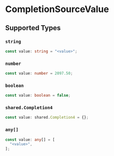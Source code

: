 # CompletionSourceValue


## Supported Types

### `string`

```typescript
const value: string = "<value>";
```

### `number`

```typescript
const value: number = 2097.50;
```

### `boolean`

```typescript
const value: boolean = false;
```

### `shared.Completion4`

```typescript
const value: shared.Completion4 = {};
```

### `any[]`

```typescript
const value: any[] = [
  "<value>",
];
```


